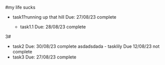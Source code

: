 #my life sucks

- task1?running up that hill Due: 27/08/23 complete


  - task1.1 Due: 28/08/23 complete

3#
- task2 Due: 30/08/23 complete
asdadsdada
        - tasklily Due 12/08/23 not complete
- task3 Due: 27/08/23 complete
